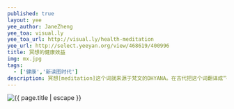 ```yaml
---
published: true
layout: yee
yee_author: JaneZheng
yee_toa: visual.ly
yee_toa_url: http://visual.ly/health-meditation
yee_url: http://select.yeeyan.org/view/468619/400996
title: 冥想的健康效益
img: mx.jpg
tags: 
  - ['健康','新读图时代']
description: 冥想[meditation]这个词就来源于梵文的DHYANA。在古代把这个词翻译成“禅”，冥想课程就是禅的课程。冥想、禅是一种感知状态。冥想字面上的解释：冥，就是泯灭。想，就是你的思维。冥想就是去除妄想执着,证得原本的如来智慧德相,以达到此身即佛身的真实境地。《金刚经》说：“凡所有相，皆是虚妄。”所以通过修行以恢复我们本来如佛一样的智慧,神通,性德。这就是冥想之一。冥想是从古代就有的，中国古代道家养身气功以及佛家的功法都有。注意！人到35岁以后，每天都有10万个脑细胞要死去，要想使大脑保持年轻，就必 须采用科学的运动方式，使大脑经常处于愉快的冥想状态。冥想是一种身体的放松和敏锐的警觉性相结合的状态。
---
```

<img src="{{ site.file_url }}mingxiang.jpg" alt="{{ page.title | escape }}" />
